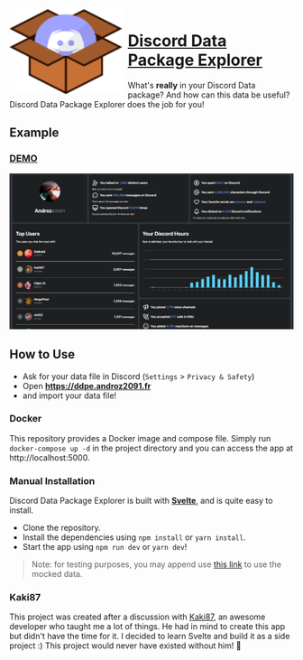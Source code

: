 <img width="200" height="150" align="left" style="float: left; margin: 0 10px 0 0;" alt="DDPE" src="https://github.com/Androz2091/discord-data-package-explorer/raw/master/public/favicon.png">  

# [Discord Data Package Explorer](https://ddpe.androz2091.fr)

What's **really** in your Discord Data package? And how can this data be useful? Discord Data Package Explorer does the job for you!

## Example

### [DEMO](https://ddpe.androz2091.fr/stats/demo)

![Example](./example.png)

## How to Use

* Ask for your data file in Discord (`Settings` > `Privacy & Safety`)
* Open **https://ddpe.androz2091.fr**
* and import your data file!

### Docker

This repository provides a Docker image and compose file. Simply run `docker-compose up -d` in the project directory 
and you can access the app at http://localhost:5000.

### Manual Installation

Discord Data Package Explorer is built with **[Svelte](https://svelte.dev)**, and is quite easy to install.

* Clone the repository.
* Install the dependencies using `npm install` or `yarn install`.
* Start the app using `npm run dev` or `yarn dev`!

> Note: for testing purposes, you may append use [this link](https://ddpe.androz2091.fr/stats/demo) to use the mocked data.

### Kaki87

This project was created after a discussion with [Kaki87](https://kaki87.net), an awesome developer who taught me a lot of things. He had in mind to create this app but didn't have the time for it. I decided to learn Svelte and build it as a side project :)
This project would never have existed without him! 🙏
